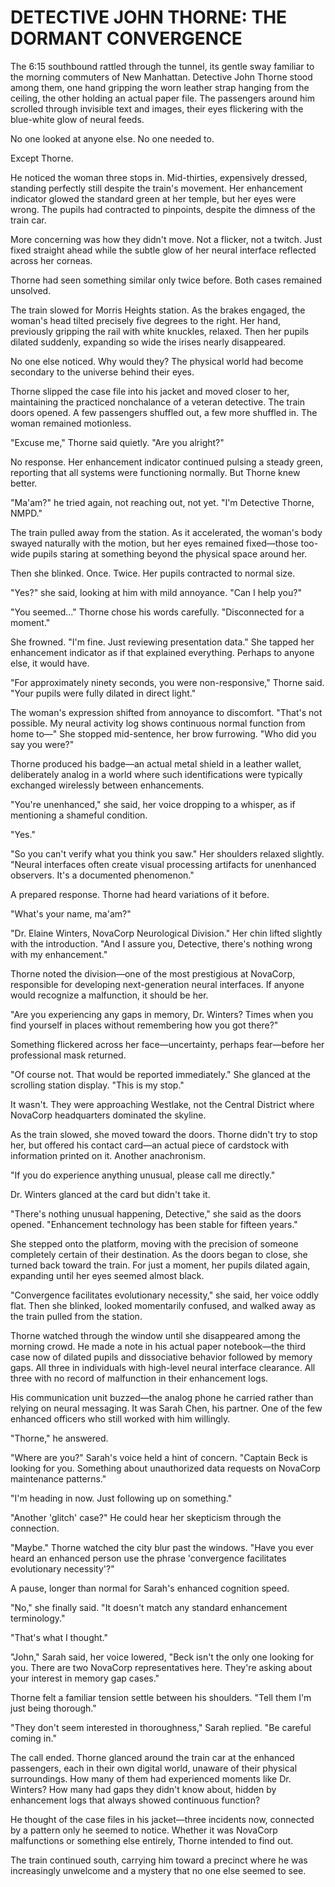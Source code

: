# DETECTIVE JOHN THORNE: THE DORMANT CONVERGENCE

The 6:15 southbound rattled through the tunnel, its gentle sway familiar to the morning commuters of New Manhattan. Detective John Thorne stood among them, one hand gripping the worn leather strap hanging from the ceiling, the other holding an actual paper file. The passengers around him scrolled through invisible text and images, their eyes flickering with the blue-white glow of neural feeds.

No one looked at anyone else. No one needed to.

Except Thorne.

He noticed the woman three stops in. Mid-thirties, expensively dressed, standing perfectly still despite the train's movement. Her enhancement indicator glowed the standard green at her temple, but her eyes were wrong. The pupils had contracted to pinpoints, despite the dimness of the train car.

More concerning was how they didn't move. Not a flicker, not a twitch. Just fixed straight ahead while the subtle glow of her neural interface reflected across her corneas.

Thorne had seen something similar only twice before. Both cases remained unsolved.

The train slowed for Morris Heights station. As the brakes engaged, the woman's head tilted precisely five degrees to the right. Her hand, previously gripping the rail with white knuckles, relaxed. Then her pupils dilated suddenly, expanding so wide the irises nearly disappeared.

No one else noticed. Why would they? The physical world had become secondary to the universe behind their eyes.

Thorne slipped the case file into his jacket and moved closer to her, maintaining the practiced nonchalance of a veteran detective. The train doors opened. A few passengers shuffled out, a few more shuffled in. The woman remained motionless.

"Excuse me," Thorne said quietly. "Are you alright?"

No response. Her enhancement indicator continued pulsing a steady green, reporting that all systems were functioning normally. But Thorne knew better.

"Ma'am?" he tried again, not reaching out, not yet. "I'm Detective Thorne, NMPD."

The train pulled away from the station. As it accelerated, the woman's body swayed naturally with the motion, but her eyes remained fixed—those too-wide pupils staring at something beyond the physical space around her.

Then she blinked. Once. Twice. Her pupils contracted to normal size.

"Yes?" she said, looking at him with mild annoyance. "Can I help you?"

"You seemed..." Thorne chose his words carefully. "Disconnected for a moment."

She frowned. "I'm fine. Just reviewing presentation data." She tapped her enhancement indicator as if that explained everything. Perhaps to anyone else, it would have.

"For approximately ninety seconds, you were non-responsive," Thorne said. "Your pupils were fully dilated in direct light."

The woman's expression shifted from annoyance to discomfort. "That's not possible. My neural activity log shows continuous normal function from home to—" She stopped mid-sentence, her brow furrowing. "Who did you say you were?"

Thorne produced his badge—an actual metal shield in a leather wallet, deliberately analog in a world where such identifications were typically exchanged wirelessly between enhancements.

"You're unenhanced," she said, her voice dropping to a whisper, as if mentioning a shameful condition.

"Yes."

"So you can't verify what you think you saw." Her shoulders relaxed slightly. "Neural interfaces often create visual processing artifacts for unenhanced observers. It's a documented phenomenon."

A prepared response. Thorne had heard variations of it before.

"What's your name, ma'am?"

"Dr. Elaine Winters, NovaCorp Neurological Division." Her chin lifted slightly with the introduction. "And I assure you, Detective, there's nothing wrong with my enhancement."

Thorne noted the division—one of the most prestigious at NovaCorp, responsible for developing next-generation neural interfaces. If anyone would recognize a malfunction, it should be her.

"Are you experiencing any gaps in memory, Dr. Winters? Times when you find yourself in places without remembering how you got there?"

Something flickered across her face—uncertainty, perhaps fear—before her professional mask returned.

"Of course not. That would be reported immediately." She glanced at the scrolling station display. "This is my stop."

It wasn't. They were approaching Westlake, not the Central District where NovaCorp headquarters dominated the skyline.

As the train slowed, she moved toward the doors. Thorne didn't try to stop her, but offered his contact card—an actual piece of cardstock with information printed on it. Another anachronism.

"If you do experience anything unusual, please call me directly."

Dr. Winters glanced at the card but didn't take it.

"There's nothing unusual happening, Detective," she said as the doors opened. "Enhancement technology has been stable for fifteen years."

She stepped onto the platform, moving with the precision of someone completely certain of their destination. As the doors began to close, she turned back toward the train. For just a moment, her pupils dilated again, expanding until her eyes seemed almost black.

"Convergence facilitates evolutionary necessity," she said, her voice oddly flat. Then she blinked, looked momentarily confused, and walked away as the train pulled from the station.

Thorne watched through the window until she disappeared among the morning crowd. He made a note in his actual paper notebook—the third case now of dilated pupils and dissociative behavior followed by memory gaps. All three in individuals with high-level neural interface clearance. All three with no record of malfunction in their enhancement logs.

His communication unit buzzed—the analog phone he carried rather than relying on neural messaging. It was Sarah Chen, his partner. One of the few enhanced officers who still worked with him willingly.

"Thorne," he answered.

"Where are you?" Sarah's voice held a hint of concern. "Captain Beck is looking for you. Something about unauthorized data requests on NovaCorp maintenance patterns."

"I'm heading in now. Just following up on something."

"Another 'glitch' case?" He could hear her skepticism through the connection.

"Maybe." Thorne watched the city blur past the windows. "Have you ever heard an enhanced person use the phrase 'convergence facilitates evolutionary necessity'?"

A pause, longer than normal for Sarah's enhanced cognition speed.

"No," she finally said. "It doesn't match any standard enhancement terminology."

"That's what I thought."

"John," Sarah said, her voice lowered, "Beck isn't the only one looking for you. There are two NovaCorp representatives here. They're asking about your interest in memory gap cases."

Thorne felt a familiar tension settle between his shoulders. "Tell them I'm just being thorough."

"They don't seem interested in thoroughness," Sarah replied. "Be careful coming in."

The call ended. Thorne glanced around the train car at the enhanced passengers, each in their own digital world, unaware of their physical surroundings. How many of them had experienced moments like Dr. Winters? How many had gaps they didn't know about, hidden by enhancement logs that always showed continuous function?

He thought of the case files in his jacket—three incidents now, connected by a pattern only he seemed to notice. Whether it was NovaCorp malfunctions or something else entirely, Thorne intended to find out.

The train continued south, carrying him toward a precinct where he was increasingly unwelcome and a mystery that no one else seemed to see.